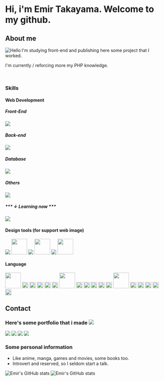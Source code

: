 <h1 align="left">Hi, i'm Emir Takayama. Welcome to my github.</h1>
<h2>About me</h2>
<img align="left" alt="Hello" src="https://media1.giphy.com/media/XO8RMtRaK73isIt0i2/200w.webp?cid=ecf05e47x20b80wr504f9on8iqqwwja5f83j5osmy4jbe67j&rid=200w.webp&ct=g"/>
<p>I'm studying front-end and publishing here some project that I worked.</p>
<p>I'm currently / reforcing more my PHP knowledge.</p>
<br/>
<h3>Skills</h3>
<h4>Web Development</h4>
<div>
    <h5>Front-End</h5> 
    <img src="https://skillicons.dev/icons?i=html,css,bootstrap,js,jquery" />
    <h5>Back-end</h5>
    <img src="https://skillicons.dev/icons?i=php" />
    <h5>Database</h5>
    <img src="https://skillicons.dev/icons?i=mysql" />
    <h5>Others</h5>
    <img src="https://skillicons.dev/icons?i=wordpress,git,github,postman" />
    <h5>*** ↓ Learning now ***</h5> 
    <img src="https://skillicons.dev/icons?i=cs,php,laravel" />
</div>

<h4>Design tools (for support web image)</h4>
<div>
    <img src="https://skillicons.dev/icons?i=blender,photoshop"/>
    <img width="50px" src="https://upload.wikimedia.org/wikipedia/commons/thumb/3/31/Calligra_Krita_icon.svg/1200px-Calligra_Krita_icon.svg.png"/>
    <img src="https://skillicons.dev/icons?i=illustrator"/>
    <img width="50px" src="https://icons.iconarchive.com/icons/oxygen-icons.org/oxygen/256/Apps-inkscape-icon.png"/>
    <img src="https://skillicons.dev/icons?i=figma"/>
    <img width="50px" src="https://upload.wikimedia.org/wikipedia/commons/thumb/c/c2/Adobe_XD_CC_icon.svg/2101px-Adobe_XD_CC_icon.svg.png"/>
</div>

<h4>Language</h4>
<div>
<img width="50px" src="https://upload.wikimedia.org/wikipedia/commons/thumb/0/05/Flag_of_Brazil.svg/1200px-Flag_of_Brazil.svg.png"/>
<img width="20px" src="https://cdn-icons-png.flaticon.com/128/148/148841.png"/>
<img width="20px" src="https://cdn-icons-png.flaticon.com/128/148/148841.png"/>
<img width="20px" src="https://cdn-icons-png.flaticon.com/128/148/148841.png"/>
<img width="20px" src="https://cdn-icons-png.flaticon.com/128/148/148841.png"/>
<img width="20px" src="https://cdn-icons-png.flaticon.com/128/148/148841.png"/>

<img width="50px" src="https://upload.wikimedia.org/wikipedia/commons/thumb/9/9e/Flag_of_Japan.svg/800px-Flag_of_Japan.svg.png"/>
<img width="20px" src="https://cdn-icons-png.flaticon.com/128/148/148841.png"/>
<img width="20px" src="https://cdn-icons-png.flaticon.com/128/148/148841.png"/>
<img width="20px" src="https://cdn-icons-png.flaticon.com/128/148/148841.png"/>
<img width="20px" src="https://cdn-icons-png.flaticon.com/128/126/126482.png"/>
<img width="20px" src="https://cdn-icons-png.flaticon.com/128/126/126482.png"/>

<img width="50px" src="https://upload.wikimedia.org/wikipedia/commons/thumb/a/a4/Flag_of_the_United_States.svg/1200px-Flag_of_the_United_States.svg.png"/>
<img width="20px" src="https://cdn-icons-png.flaticon.com/128/148/148841.png"/>
<img width="20px" src="https://cdn-icons-png.flaticon.com/128/148/148841.png"/>
<img width="20px" src="https://cdn-icons-png.flaticon.com/128/148/148841.png"/>
<img width="20px" src="https://cdn-icons-png.flaticon.com/128/126/126482.png"/>
<img width="20px" src="https://cdn-icons-png.flaticon.com/128/126/126482.png"/>
</div>

</div>

<div>

<h2>Contact</h2>

<h3>Here's some portfolio that i made <a href="https://github.com/stars/ngemir/lists/portfolio"><img src="https://img.shields.io/badge/portfolio-100000?style=for-the-badge&logo=github&logoColor=white"/></a></h3>

<a href="https://linktr.ee/emirng"><img src="https://img.shields.io/badge/LinkTree-239120?style=for-the-badge&logoColor=white"/></a> <a href="https://www.facebook.com/ngemir"><img src="https://img.shields.io/badge/Facebook-1877F2?style=for-the-badge&logo=facebook&logoColor=white"/></a> <a href="https://www.linkedin.com/in/ngemir/"><img src="https://img.shields.io/badge/LinkedIn-0077B5?style=for-the-badge&logo=linkedin&logoColor=white"/></a> <a href="https://x.com/NgEmir_"><img src="https://img.shields.io/badge/X-141717?style=for-the-badge&logo=141717&logoColor=white"/></a>



<h3>Some personal information</h3>
<ul>
    <li>Like anime, manga, games and movies, some books too.</li>
    <li>Introvert and reserved, so I seldom start a talk.</li>
</ul>

</div>


![Emir's GitHub stats](https://github-readme-stats.vercel.app/api/top-langs/?username=ngemir&layout=compact&theme=github_dark)
![Emir's GitHub stats](https://github-readme-stats.vercel.app/api?username=ngemir&show_icons=true&rank_icon=github&theme=github_dark)


<!--
    **ngemir/ngemir** is a ✨ _special_ ✨ repository because its `README.md` (this file) appears on your GitHub profile.
    
    Here are some ideas to get you started:
    
    - 🔭 I’m currently working on ...
    - 🌱 I’m currently learning ...
    - 👯 I’m looking to collaborate on ...
    - 🤔 I’m looking for help with ...
    - 💬 Ask me about ...
    - 📫 How to reach me: ...
    - 😄 Pronouns: ...
    - ⚡ Fun fact: ...
-->

